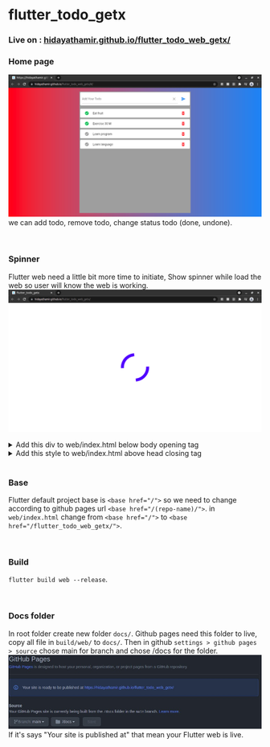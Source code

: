 # flutter_todo_getx

### Live on : [hidayathamir.github.io/flutter_todo_web_getx/](https://hidayathamir.github.io/flutter_todo_web_getx/)

### **Home page**
![](README_assets/homepage.png)
we can add todo, remove todo, change status todo (done, undone).

<br>

### **Spinner**
Flutter web need a little bit more time to initiate, Show spinner while load the web so user will know the web is working.
![](README_assets/spinner.png)


<details>
  <summary>Add this div to web/index.html below body opening tag</summary>
  
  ```
  <div class="loading">
    <div class="loader"></div>
  </div>
  ```
</details>

<details>
  <summary>Add this style to web/index.html above head closing tag</summary>

  ```
  <!-- spinner when init web -->
  <style>
    .loading {
      display: flex;
      justify-content: center;
      align-items: center;
      margin: 0;
      position: absolute;
      top: 50%;
      left: 50%;
      -ms-transform: translate(-50%, -50%);
      transform: translate(-50%, -50%);
    }
    
    .loader {
      border: 16px solid #f3f3f3;
      border-radius: 50%;
      border: 15px solid ;
      border-top: 16px solid blue;
      border-right: 16px solid white;
      border-bottom: 16px solid blue;
      border-left: 16px solid white;
      width: 120px;
      height: 120px;
      -webkit-animation: spin 2s linear infinite;
      animation: spin 2s linear infinite;
    }
    
    @-webkit-keyframes spin {
      0% {
        -webkit-transform: rotate(0deg);
      }
      100% {
        -webkit-transform: rotate(360deg);
      }
    }
    
    @keyframes spin {
      0% {
        transform: rotate(0deg);
      }
      100% {
        transform: rotate(360deg);
      }
    }
  </style>
  ```
</details>

<br>

### **Base**
Flutter default project base is `<base href="/">` so we need to change according to github pages url `<base href="/(repo-name)/">`. in `web/index.html` change from `<base href="/">` to `<base href="/flutter_todo_web_getx/">`.

<br>

### **Build**
`flutter build web --release`.

<br>

### **Docs folder**
In root folder create new folder `docs/`. Github pages need this folder to live, copy all file in `build/web/` to `docs/`. Then in github `settings > github pages > source` chose main for branch and chose /docs for the folder.
![](README_assets/github_pages.jpeg)
If it's says "Your site is published at" that mean your Flutter web is live.